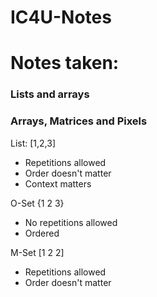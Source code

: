 # IC4U-Notes

<h1> Notes taken:</h1>
  <h3>Lists and arrays</h3>
  <h3>Arrays, Matrices and Pixels </h3>
  
List:
[1,2,3]
<ul>
 <li>Repetitions allowed </li>
 <li>Order doesn't matter </li>
 <li>Context matters </li>
  </ul>

O-Set
{1 2 3}
<ul>
<li>No repetitions allowed</li>
<li>Ordered</li>
</ul>

M-Set
[1 2 2]
<ul>
<li>Repetitions allowed</li>
<li>Order doesn't matter</li>
  </ul>
